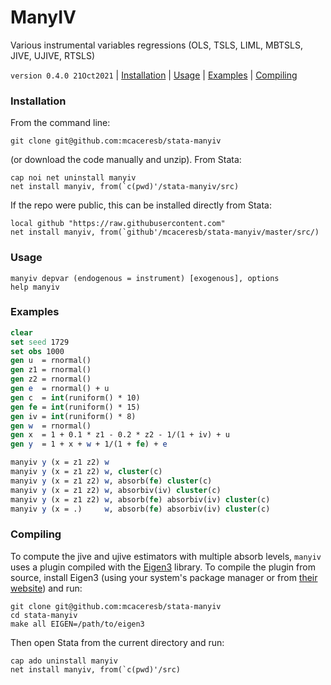 ManyIV
======

Various instrumental variables regressions (OLS, TSLS, LIML, MBTSLS, JIVE, UJIVE, RTSLS)

`version 0.4.0 21Oct2021` | [Installation](#installation) | [Usage](#usage) | [Examples](#examples) | [Compiling](#compiling)

### Installation

From the command line:

```
git clone git@github.com:mcaceresb/stata-manyiv
```

(or download the code manually and unzip). From Stata:

```
cap noi net uninstall manyiv
net install manyiv, from(`c(pwd)'/stata-manyiv/src)
```

If the repo were public, this can be installed directly from Stata:

```
local github "https://raw.githubusercontent.com"
net install manyiv, from(`github'/mcaceresb/stata-manyiv/master/src/)
```

### Usage

```
manyiv depvar (endogenous = instrument) [exogenous], options
help manyiv
```

### Examples

```stata
clear
set seed 1729
set obs 1000
gen u  = rnormal()
gen z1 = rnormal()
gen z2 = rnormal()
gen e  = rnormal() + u
gen c  = int(runiform() * 10)
gen fe = int(runiform() * 15)
gen iv = int(runiform() * 8)
gen w  = rnormal()
gen x  = 1 + 0.1 * z1 - 0.2 * z2 - 1/(1 + iv) + u
gen y  = 1 + x + w + 1/(1 + fe) + e

manyiv y (x = z1 z2) w
manyiv y (x = z1 z2) w, cluster(c)
manyiv y (x = z1 z2) w, absorb(fe) cluster(c)
manyiv y (x = z1 z2) w, absorbiv(iv) cluster(c)
manyiv y (x = z1 z2) w, absorb(fe) absorbiv(iv) cluster(c)
manyiv y (x = .)     w, absorb(fe) absorbiv(iv) cluster(c)
```

### Compiling

To compute the jive and ujive estimators with multiple absorb levels, `manyiv` uses a plugin compiled with the [Eigen3](https://eigen.tuxfamily.org/index.php?title=Main_Page) library. To compile the plugin from source, install Eigen3 (using your system's package manager or from [their website](http://eigen.tuxfamily.org/index.php?title=Main_Page#Download)) and run:

```
git clone git@github.com:mcaceresb/stata-manyiv
cd stata-manyiv
make all EIGEN=/path/to/eigen3
```

Then open Stata from the current directory and run:

```
cap ado uninstall manyiv
net install manyiv, from(`c(pwd)'/src)
```
